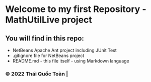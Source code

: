 # Welcome to my first Repository - MathUtilLive project 

## You will find in this repo:

* NetBeans Apache Ant project including JUnit Test
* .gitignore file for NetBeans project
* README.md - this file itself - using Markdown language


### © 2022 Thái Quốc Toàn |